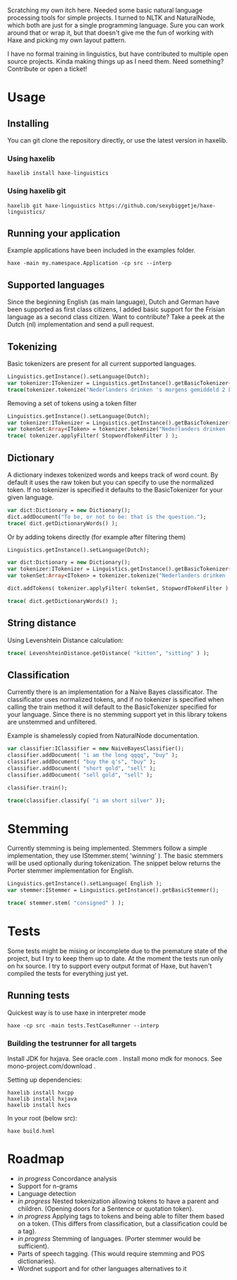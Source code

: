 Scratching my own itch here. Needed some basic natural language processing tools for simple projects.
I turned to NLTK and NaturalNode, which both are just for a single programming language. Sure you can work around that or wrap it,
but that doesn't give me the fun of working with Haxe and picking my own layout pattern.

I have no formal training in linguistics, but have contributed to multiple open source projects. Kinda making things up as I need them.
Need something? Contribute or open a ticket!

# Usage #

## Installing ##
You can git clone the repository directly, or use the latest version in haxelib.

### Using haxelib ####
```
haxelib install haxe-linguistics
```

### Using haxelib git ####
```
haxelib git haxe-linguistics https://github.com/sexybiggetje/haxe-linguistics/
```

## Running your application ##
Example applications have been included in the examples folder.
```
haxe -main my.namespace.Application -cp src --interp
```

## Supported languages ##
Since the beginning English (as main language), Dutch and German have been supported as first class citizens, I added basic support for the Frisian language as a second class citizen. Want to contribute? Take a peek at the Dutch (nl) implementation and send a pull request.

## Tokenizing ##
Basic tokenizers are present for all current supported languages.

```haxe
Linguistics.getInstance().setLanguage(Dutch);
var tokenizer:ITokenizer = Linguistics.getInstance().getBasicTokenizer();
trace(tokenizer.tokenize("Nederlanders drinken 's morgens gemiddeld 2 koppen koffie."));
```

Removing a set of tokens using a token filter
```haxe
Linguistics.getInstance().setLanguage(Dutch);
var tokenizer:ITokenizer = Linguistics.getInstance().getBasicTokenizer();
var tokenSet:Array<IToken> = tokenizer.tokenize("Nederlanders drinken 's morgens gemiddeld 2 koppen koffie.");
trace( tokenizer.applyFilter( StopwordTokenFilter ) );
```

## Dictionary ##
A dictionary indexes tokenized words and keeps track of word count. By default it uses the raw token but you can specify to use the normalized token. If no tokenizer is specified it defaults to the BasicTokenizer for your given language.
```haxe
var dict:Dictionary = new Dictionary();
dict.addDocument("To be, or not to be: that is the question.");
trace( dict.getDictionaryWords() );
```

Or by adding tokens directly (for example after filtering them)
```haxe
Linguistics.getInstance().setLanguage(Dutch);

var dict:Dictionary = new Dictionary();
var tokenizer:ITokenizer = Linguistics.getInstance().getBasicTokenizer();
var tokenSet:Array<IToken> = tokenizer.tokenize("Nederlanders drinken 's morgens gemiddeld 2 koppen koffie.");

dict.addTokens( tokenizer.applyFilter( tokenSet, StopwordTokenFilter ) );

trace( dict.getDictionaryWords() );
```

## String distance ##
Using Levenshtein Distance calculation:
```haxe
trace( LevenshteinDistance.getDistance( "kitten", "sitting" ) );
```

## Classification ##
Currently there is an implementation for a Naive Bayes classificator.
The classificator uses normalized tokens, and if no tokenizer is specified when calling the train method it will default to the BasicTokenizer specified for your language.
Since there is no stemming support yet in this library tokens are unstemmed and unfiltered.

Example is shamelessly copied from NaturalNode documentation.
```haxe
var classifier:IClassifier = new NaiveBayesClassifier();
classifier.addDocument( "i am the long qqqq", "buy" );
classifier.addDocument( "buy the q's", "buy" );
classifier.addDocument( "short gold", "sell" );
classifier.addDocument( "sell gold", "sell" );

classifier.train();

trace(classifier.classify( "i am short silver" ));
```

# Stemming #
Currently stemming is being implemented. Stemmers follow a simple implementation, they use IStemmer.stem( 'winning' ). The basic stemmers will be used optionally during tokenization. The snippet below returns the Porter stemmer implementation for English.
```haxe
Linguistics.getInstance().setLanguage( English );
var stemmer:IStemmer = Linguistics.getInstance().getBasicStemmer();

trace( stemmer.stem( "consigned" ) );
```

# Tests #
Some tests might be mising or incomplete due to the premature state of the project, but I try to keep them up to date.
At the moment the tests run only on hx source. I try to support every output format of Haxe, but haven't compiled the tests for everything just yet.

## Running tests ##
Quickest way is to use haxe in interpreter mode

```
haxe -cp src -main tests.TestCaseRunner --interp
```

### Building the testrunner for all targets ###
Install JDK for hxjava. See oracle.com .
Install mono mdk for monocs. See mono-project.com/download .

Setting up dependencies:
```
haxelib install hxcpp
haxelib install hxjava
haxelib install hxcs
```

In your root (below src):
```
haxe build.hxml
```

# Roadmap #
- *in progress* Concordance analysis
- Support for n-grams
- Language detection
- *in progress* Nested tokenization allowing tokens to have a parent and children. (Opening doors for a Sentence or quotation token).
- *in progress* Applying tags to tokens and being able to filter them based on a token. (This differs from classification, but a classification could be a tag).
- *in progress* Stemming of languages. (Porter stemmer would be sufficient).
- Parts of speech tagging. (This would require stemming and POS dictionaries).
- Wordnet support and for other languages alternatives to it
